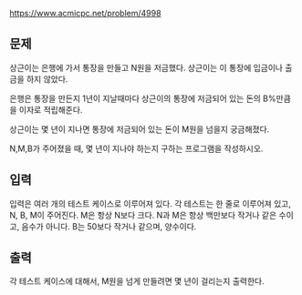 https://www.acmicpc.net/problem/4998

## 문제
상근이는 은행에 가서 통장을 만들고 N원을 저금했다. 상근이는 이 통장에 입금이나 출금을 하지 않았다.

은행은 통장을 만든지 1년이 지날때마다 상근이의 통장에 저금되어 있는 돈의 B%만큼을 이자로 적립해준다.

상근이는 몇 년이 지나면 통장에 저금되어 있는 돈이 M원을 넘을지 궁금해졌다. 

N,M,B가 주어졌을 때, 몇 년이 지나야 하는지 구하는 프로그램을 작성하시오.

## 입력
입력은 여러 개의 테스트 케이스로 이루어져 있다. 각 테스트는 한 줄로 이루어져 있고, N, B, M이 주어진다. M은 항상 N보다 크다. N과 M은 항상 백만보다 작거나 같은 수이고, 음수가 아니다. B는 50보다 작거나 같으며, 양수이다.

## 출력
각 테스트 케이스에 대해서, M원을 넘게 만들려면 몇 년이 걸리는지 출력한다.
